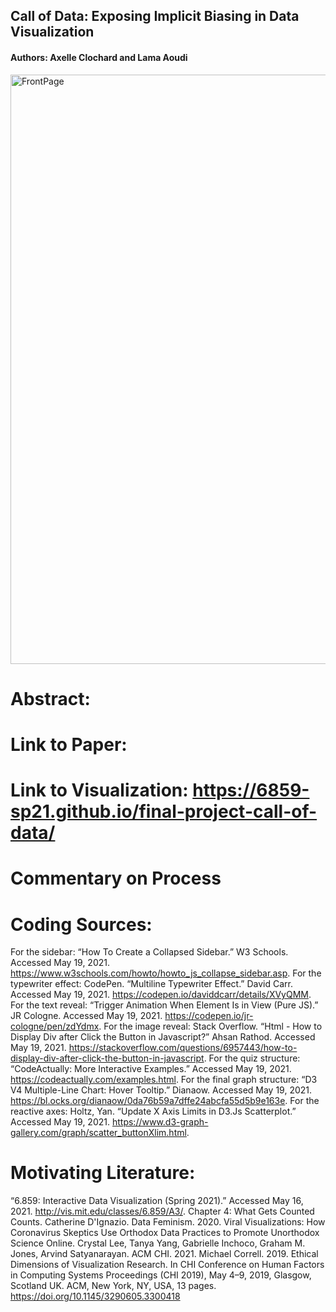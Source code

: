 ## Call of Data: Exposing Implicit Biasing in Data Visualization
#### Authors: Axelle Clochard and Lama Aoudi

<img width="943" alt="FrontPage" src="https://user-images.githubusercontent.com/10040180/118859573-61d07500-b8a8-11eb-845b-461ef3d668bf.png">

# Abstract:

# Link to Paper:
# Link to Visualization: https://6859-sp21.github.io/final-project-call-of-data/

# Commentary on Process


# Coding Sources:
For the sidebar: “How To Create a Collapsed Sidebar.” W3 Schools. Accessed May 19, 2021. https://www.w3schools.com/howto/howto_js_collapse_sidebar.asp.
For the typewriter effect: CodePen. “Multiline Typewriter Effect.”  David Carr. Accessed May 19, 2021. https://codepen.io/daviddcarr/details/XVyQMM.
For the text reveal: “Trigger Animation When Element Is in View (Pure JS).” JR Cologne. Accessed May 19, 2021. https://codepen.io/jr-cologne/pen/zdYdmx.
For the image reveal: Stack Overflow. “Html - How to Display Div after Click the Button in Javascript?” Ahsan Rathod. Accessed May 19, 2021. https://stackoverflow.com/questions/6957443/how-to-display-div-after-click-the-button-in-javascript.
For the quiz structure: “CodeActually: More Interactive Examples.” Accessed May 19, 2021. https://codeactually.com/examples.html.
For the final graph structure: “D3 V4 Multiple-Line Chart: Hover Tooltip.” Dianaow. Accessed May 19, 2021. https://bl.ocks.org/dianaow/0da76b59a7dffe24abcfa55d5b9e163e.
For the reactive axes: Holtz, Yan. “Update X Axis Limits in D3.Js Scatterplot.” Accessed May 19, 2021. https://www.d3-graph-gallery.com/graph/scatter_buttonXlim.html.

# Motivating Literature:
“6.859: Interactive Data Visualization (Spring 2021).” Accessed May 16, 2021. http://vis.mit.edu/classes/6.859/A3/.
Chapter 4: What Gets Counted Counts. Catherine D'Ignazio. Data Feminism. 2020.
Viral Visualizations: How Coronavirus Skeptics Use Orthodox Data Practices to Promote Unorthodox Science Online. Crystal Lee, Tanya Yang, Gabrielle Inchoco, Graham M. Jones, Arvind Satyanarayan. ACM CHI. 2021.
Michael Correll. 2019. Ethical Dimensions of Visualization Research. In CHI Conference on Human Factors in Computing Systems Proceedings (CHI 2019), May 4–9, 2019, Glasgow, Scotland UK. ACM, New York, NY, USA, 13 pages. https://doi.org/10.1145/3290605.3300418
